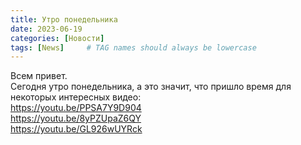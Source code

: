 ```yaml
---
title: Утро понедельника
date: 2023-06-19
categories: [Новости]
tags: [News]     # TAG names should always be lowercase
---
```

Всем привет. <br>
Сегодня утро понедельника, а это значит, что пришло время для некоторых интересных видео:<br>
https://youtu.be/PPSA7Y9D904 <br>
https://youtu.be/8yPZUpaZ6QY <br>
https://youtu.be/GL926wUYRck
